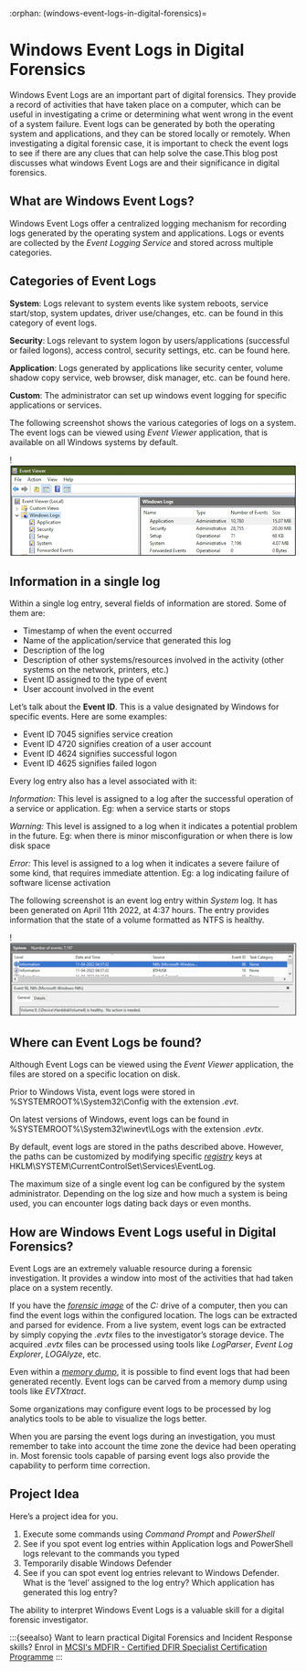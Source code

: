 :orphan:
(windows-event-logs-in-digital-forensics)=

# Windows Event Logs in Digital Forensics

Windows Event Logs are an important part of digital forensics. They provide a record of activities that have taken place on a computer, which can be useful in investigating a crime or determining what went wrong in the event of a system failure. Event logs can be generated by both the operating system and applications, and they can be stored locally or remotely. When investigating a digital forensic case, it is important to check the event logs to see if there are any clues that can help solve the case.This blog post discusses what windows Event Logs are and their significance in digital forensics.

## What are Windows Event Logs?

Windows Event Logs offer a centralized logging mechanism for recording logs generated by the operating system and applications. Logs or events are collected by the _Event Logging Service_ and stored across multiple categories.

## Categories of Event Logs

**System**: Logs relevant to system events like system reboots, service start/stop, system updates, driver use/changes, etc. can be found in this category of event logs.

**Security**: Logs relevant to system logon by users/applications (successful or failed logons), access control, security settings, etc. can be found here.

**Application**: Logs generated by applications like security center, volume shadow copy service, web browser, disk manager, etc. can be found here.

**Custom**: The administrator can set up windows event logging for specific applications or services.

The following screenshot shows the various categories of logs on a system. The event logs can be viewed using _Event Viewer_ application, that is available on all Windows systems by default.

!![windows-event-logs-digital-forensics](images/evt-1.png)

## Information in a single log

Within a single log entry, several fields of information are stored. Some of them are:

- Timestamp of when the event occurred
- Name of the application/service that generated this log
- Description of the log
- Description of other systems/resources involved in the activity (other systems on the network, printers, etc.)
- Event ID assigned to the type of event
- User account involved in the event

Let’s talk about the **Event ID**. This is a value designated by Windows for specific events. Here are some examples:

- Event ID 7045 signifies service creation
- Event ID 4720 signifies creation of a user account
- Event ID 4624 signifies successful logon
- Event ID 4625 signifies failed logon

Every log entry also has a level associated with it:

_Information:_ This level is assigned to a log after the successful operation of a service or application. Eg: when a service starts or stops

_Warning:_ This level is assigned to a log when it indicates a potential problem in the future. Eg: when there is minor misconfiguration or when there is low disk space

_Error:_ This level is assigned to a log when it indicates a severe failure of some kind, that requires immediate attention. Eg: a log indicating failure of software license activation

The following screenshot is an event log entry within _System_ log. It has been generated on April 11th 2022, at 4:37 hours. The entry provides information that the state of a volume formatted as NTFS is healthy.

!![windows-event-logs-digital-forensics](images/evt-2.png)

## Where can Event Logs be found?

Although Event Logs can be viewed using the _Event Viewer_ application, the files are stored on a specific location on disk.

Prior to Windows Vista, event logs were stored in %SYSTEMROOT%\System32\Config with the extension _.evt_.

On latest versions of Windows, event logs can be found in %SYSTEMROOT%\System32\winevt\Logs with the extension _.evtx_.

By default, event logs are stored in the paths described above. However, the paths can be customized by modifying specific _[registry](get-the-most-out-of-the-windows-registry-in-your-digital-forensic-investigations)_ keys at HKLM\SYSTEM\CurrentControlSet\Services\EventLog.

The maximum size of a single event log can be configured by the system administrator. Depending on the log size and how much a system is being used, you can encounter logs dating back days or even months.

## How are Windows Event Logs useful in Digital Forensics?

Event Logs are an extremely valuable resource during a forensic investigation. It provides a window into most of the activities that had taken place on a system recently.

If you have the _[forensic image](get-the-evidence-you-need-with-forensic-images)_ of the _C:_ drive of a computer, then you can find the event logs within the configured location. The logs can be extracted and parsed for evidence. From a live system, event logs can be extracted by simply copying the _.evtx_ files to the investigator’s storage device. The acquired _.evtx_ files can be processed using tools like _LogParser_, _Event Log Explorer_, _LOGAlyze_, etc.

Even within a _[memory dump](uncover-crucial-information-within-memory-dumps)_, it is possible to find event logs that had been generated recently. Event logs can be carved from a memory dump using tools like _EVTXtract_.

Some organizations may configure event logs to be processed by log analytics tools to be able to visualize the logs better.

When you are parsing the event logs during an investigation, you must remember to take into account the time zone the device had been operating in. Most forensic tools capable of parsing event logs also provide the capability to perform time correction.

## Project Idea

Here’s a project idea for you.

1. Execute some commands using _Command Prompt_ and _PowerShell_
2. See if you spot event log entries within Application logs and PowerShell logs relevant to the commands you typed
3. Temporarily disable Windows Defender
4. See if you can spot event log entries relevant to Windows Defender. What is the ‘level’ assigned to the log entry? Which application has generated this log entry?

The ability to interpret Windows Event Logs is a valuable skill for a digital forensic investigator.

:::{seealso}
Want to learn practical Digital Forensics and Incident Response skills? Enrol in [MCSI's MDFIR - Certified DFIR Specialist Certification Programme](https://www.mosse-institute.com/certifications/mdfir-certified-dfir-specialist.html)
:::
